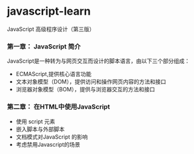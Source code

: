 # javascript-learn
JavaScript 高级程序设计（第三版）
### 第一章： JavaScript 简介
  JavaScript是一种转为与网页交互而设计的脚本语言，由以下三个部分组成：
  <ul>
  <li>ECMAScript,提供核心语言功能</li>
  <li>文本对象模型（DOM），提供访问和操作网页内容的方法和接口</li>
  <li>浏览器对象模型（BOM），提供与浏览器交互的方法和接口</li>
  </ul>
  
### 第二章： 在HTML中使用JavaScript

<ul>
<li>使用 script 元素</li>
<li>嵌入脚本与外部脚本</li>
<li>文档模式对JavaScript 的影响</li>
<li>考虑禁用Javascript的场景</li>
</ul>

